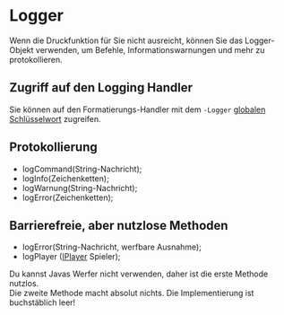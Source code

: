 # Logger

Wenn die Druckfunktion für Sie nicht ausreicht, können Sie das Logger-Objekt verwenden, um Befehle, Informationswarnungen und mehr zu protokollieren.

## Zugriff auf den Logging Handler

Sie können auf den Formatierungs-Handler mit dem `-Logger` [globalen Schlüsselwort](/Vanilla/Global_Functions/) zugreifen.

## Protokollierung

- logCommand(String-Nachricht);
- logInfo(Zeichenketten);
- logWarnung(String-Nachricht);
- logError(Zeichenketten);

## Barrierefreie, aber nutzlose Methoden

- logError(String-Nachricht, werfbare Ausnahme);
- logPlayer ([IPlayer](/Vanilla/Players/IPlayer/) Spieler);

Du kannst Javas Werfer nicht verwenden, daher ist die erste Methode nutzlos.  
Die zweite Methode macht absolut nichts. Die Implementierung ist buchstäblich leer!